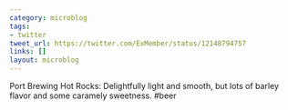 ```yaml
---
category: microblog
tags:
- twitter
tweet_url: https://twitter.com/ExMember/status/12148794757
links: []
layout: microblog
---
```

Port Brewing Hot Rocks: Delightfully light and smooth, but lots of barley flavor and some caramely sweetness. #beer
